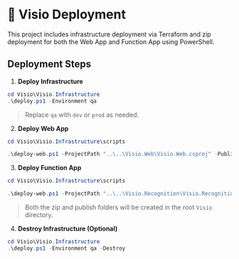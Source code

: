 # 🚀 Visio Deployment

This project includes infrastructure deployment via Terraform and zip deployment for both the Web App and Function App using PowerShell.

## Deployment Steps

1. **Deploy Infrastructure**

```powershell
cd Visio\Visio.Infrastructure
.\deploy.ps1 -Environment qa  
```

> Replace `qa` with `dev` or `prod` as needed.  

2. **Deploy Web App**

```powershell
cd Visio\Visio.Infrastructure\scripts

.\deploy-web.ps1 -ProjectPath "..\..\Visio.Web\Visio.Web.csproj" -PublishFolderName "publish-qa" -ZipFileName "publish-qa.zip" -ResourceGroup "rg-visio-qa-infra" -AppServiceName "visio-qa-web"
```

3. **Deploy Function App**

```powershell
cd Visio\Visio.Infrastructure\scripts

.\deploy-web.ps1 -ProjectPath "..\..\Visio.Recognition\Visio.Recognition.csproj" -PublishFolderName "publish-qa-func" -ZipFileName "publish-qa-func.zip" -ResourceGroup "rg-visio-qa-infra" -AppServiceName "visio-qa-function"
```

> Both the zip and publish folders will be created in the root `Visio` directory.

4. **Destroy Infrastructure (Optional)**

```powershell
cd Visio\Visio.Infrastructure
.\deploy.ps1 -Environment qa -Destroy   
```